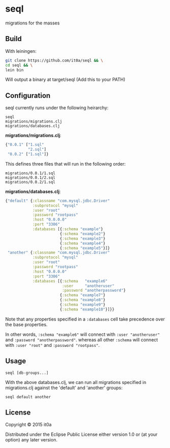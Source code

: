 # seql

migrations for the masses

## Build

With leiningen:
```bash
git clone https://github.com/it0a/seql && \
cd seql && \
lein bin
```
Will output a binary at target/seql (Add this to your PATH)

## Configuration

seql currently runs under the following heirarchy:
```
seql
migrations/migrations.clj
migrations/databases.clj
```

**migrations/migrations.clj**:
```clojure
{"0.0.1" ["1.sql"
          "2.sql"]
 "0.0.2" ["1.sql"]}
```
This defines three files that will run in the following order:
```
migrations/0.0.1/1.sql
migrations/0.0.1/2.sql
migrations/0.0.2/1.sql
```

**migrations/databases.clj**:
```clojure
{"default" {:classname "com.mysql.jdbc.Driver"
            :subprotocol "mysql"
            :user "root"
            :password "rootpass"
            :host "0.0.0.0"
            :port "3306"
            :databases [{:schema "example"}
                        {:schema "example2"}
                        {:schema "example3"}
                        {:schema "example4"}
                        {:schema "example5"}]}
 "another" {:classname "com.mysql.jdbc.Driver"
            :subprotocol "mysql"
            :user "root"
            :password "rootpass"
            :host "0.0.0.0"
            :port "3306"
            :databases [{:schema   "example6"
                         :user     "anotheruser"
                         :password "anotherpassword"}
                        {:schema "example7"}
                        {:schema "example8"}
                        {:schema "example9"}
                        {:schema "example10"}]}}
```

Note that any properties specified in a `:databases` cell take precedence over the base properties.

In other words, `:schema "example6"` will connect with `:user "anotheruser"` and `:password "anotherpassword"`. whereas all other `:schema` will connect with `:user "root"` and `:password "rootpass"`.


## Usage

```
seql [db-groups...]
```

With the above databases.clj, we can run all migrations specified in migrations.clj against the 'default' and 'another' groups:

```
seql default another
```

## License

Copyright © 2015 it0a

Distributed under the Eclipse Public License either version 1.0 or (at
your option) any later version.
